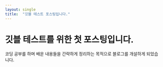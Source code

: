 ```yaml
---
layout: single
title:  "깃블 테스트 포스팅입니다."
---
```


# 깃블 테스트를 위한 첫 포스팅입니다.

코딩 공부를 하며 배운 내용들을 간략하게 정리하는 목적으로 블로그를 개설하게 되었습니다.
